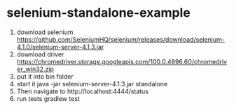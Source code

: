 # selenium-standalone-example
1. download selenium https://github.com/SeleniumHQ/selenium/releases/download/selenium-4.1.0/selenium-server-4.1.3.jar
2. download driver https://chromedriver.storage.googleapis.com/100.0.4896.60/chromedriver_win32.zip
3. put it into bin folder
4. start it java -jar selenium-server-4.1.3.jar standalone
5. Then navigate to http://localhost:4444/status
6. run tests gradlew test
